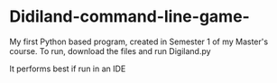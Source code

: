 # Didiland-command-line-game-
My first Python based program, created in Semester 1 of my Master's course. To run, download the files and run Digiland.py

It performs best if run in an IDE 
